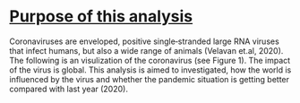 # <u>**Purpose of this analysis**</u>

Coronaviruses are enveloped, positive single‐stranded large RNA viruses that infect humans, but also a wide range of animals (Velavan et.al, 2020). The following is an visulization of the coronavirus (see Figure 1). The impact of the virus is global. This analysis is aimed to investigated, how the world is influenced by the virus and whether the pandemic situation is getting better compared with last year (2020). 



























